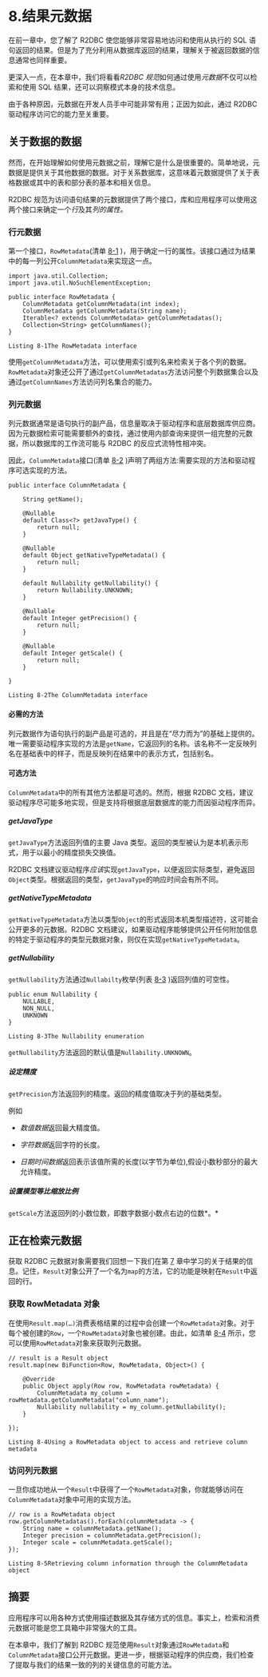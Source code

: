 # 8.结果元数据

在前一章中，您了解了 R2DBC 使您能够非常容易地访问和使用从执行的 SQL 语句返回的结果。但是为了充分利用从数据库返回的结果，理解关于被返回数据的信息通常也同样重要。

更深入一点，在本章中，我们将看看*R2DBC 规范*如何通过使用*元数据*不仅可以检索和使用 SQL 结果，还可以洞察模式本身的技术信息。

由于各种原因，元数据在开发人员手中可能非常有用；正因为如此，通过 R2DBC 驱动程序访问它的能力至关重要。

## 关于数据的数据

然而，在开始理解如何使用元数据之前，理解它是什么是很重要的。简单地说，元数据是提供关于其他数据的数据。对于关系数据库，这意味着元数据提供了关于表格数据或其中的表和部分表的基本和相关信息。

R2DBC 规范为访问语句结果的元数据提供了两个接口，库和应用程序可以使用这两个接口来确定一个*行*及其*列的属性。*

### 行元数据

第一个接口，`RowMetadata`(清单 [8-1](#PC1) )，用于确定一行的属性。该接口通过为结果中的每一列公开`ColumnMetadata`来实现这一点。

```
import java.util.Collection;
import java.util.NoSuchElementException;

public interface RowMetadata {
    ColumnMetadata getColumnMetadata(int index);
    ColumnMetadata getColumnMetadata(String name);
    Iterable<? extends ColumnMetadata> getColumnMetadatas();
    Collection<String> getColumnNames();
}

Listing 8-1The RowMetadata interface

```

使用`getColumnMetadata`方法，可以使用索引或列名来检索关于各个列的数据。`RowMetadata`对象还公开了通过`getColumnMetadatas`方法访问整个列数据集合以及通过`getColumnNames`方法访问列名集合的能力。

### 列元数据

列元数据通常是语句执行的副产品，信息量取决于驱动程序和底层数据库供应商。因为元数据检索可能需要额外的查找，通过使用内部查询来提供一组完整的元数据，所以数据库的工作流可能与 R2DBC 的反应式流特性相冲突。

因此，`ColumnMetadata`接口(清单 [8-2](#PC2) )声明了两组方法:需要实现的方法和驱动程序可选实现的方法。

```
public interface ColumnMetadata {

    String getName();

    @Nullable
    default Class<?> getJavaType() {
        return null;
    }

    @Nullable
    default Object getNativeTypeMetadata() {
        return null;
    }

    default Nullability getNullability() {
        return Nullability.UNKNOWN;
    }

    @Nullable
    default Integer getPrecision() {
        return null;
    }

    @Nullable
    default Integer getScale() {
        return null;
    }

}

Listing 8-2The ColumnMetadata interface

```

#### 必需的方法

列元数据作为语句执行的副产品是可选的，并且是在“尽力而为”的基础上提供的。唯一需要驱动程序实现的方法是`getName`，它返回列的名称。该名称不一定反映列名在基础表中的样子，而是反映列在结果中的表示方式，包括别名。

#### 可选方法

`ColumnMetadata`中的所有其他方法都是可选的。然而，根据 R2DBC 文档，建议驱动程序尽可能多地实现，但是支持将根据底层数据库的能力而因驱动程序而异。

##### getJavaType

`getJavaType`方法返回列值的主要 Java 类型。返回的类型被认为是本机表示形式，用于以最小的精度损失交换值。

R2DBC 文档建议驱动程序*应该*实现`getJavaType`，以便返回实际类型，避免返回`Object`类型。根据返回的类型，`getJavaType`的响应时间会有所不同。

##### getNativeTypeMetadata

`getNativeTypeMetadata`方法以类型`Object`的形式返回本机类型描述符，这可能会公开更多的元数据。R2DBC 文档建议，如果驱动程序能够提供公开任何附加信息的特定于驱动程序的类型元数据对象，则仅在实现`getNativeTypeMetadata`。

##### getNullability

`getNullability`方法通过`Nullabilty`枚举(列表 [8-3](#PC3) )返回列值的可空性。

```
public enum Nullability {
    NULLABLE,
    NON_NULL,
    UNKNOWN
}

Listing 8-3The Nullability enumeration

```

`getNullability`方法返回的默认值是`Nullability.UNKNOWN`。

##### 设定精度

`getPrecision`方法返回列的精度。返回的精度值取决于列的基础类型。

例如

*   *数值数据*返回最大精度值。

*   *字符数据*返回字符的长度。

*   *日期时间数据*返回表示该值所需的长度(以字节为单位),假设小数秒部分的最大允许精度。

##### 设置模型等比缩放比例

`getScale`方法返回列的小数位数，即数字数据小数点右边的位数*。*

## 正在检索元数据

获取 R2DBC 元数据对象需要我们回想一下我们在第 [7](07.html) 章中学习的关于结果的信息。记住，`Result`对象公开了一个名为`map`的方法，它的功能是映射在`Result`中返回的行。

### 获取 RowMetadata 对象

在使用`Result.map(…)`消费表格结果的过程中会创建一个`RowMetadata`对象。对于每个被创建的`Row`，一个`RowMetadata`对象也被创建。由此，如清单 [8-4](#PC4) 所示，您可以使用`RowMetadata`对象来获取列元数据。

```
// result is a Result object
result.map(new BiFunction<Row, RowMetadata, Object>() {

    @Override
    public Object apply(Row row, RowMetadata rowMetadata) {
        ColumnMetadata my_column = rowMetadata.getColumnMetadata("column_name");
        Nullability nullability = my_column.getNullability();
    }

});

Listing 8-4Using a RowMetadata object to access and retrieve column metadata

```

### 访问列元数据

一旦你成功地从一个`Result`中获得了一个`RowMetadata`对象，你就能够访问在`ColumnMetadata`对象中可用的实现方法。

```
// row is a RowMetadata object
row.getColumnMetadatas().forEach(columnMetadata -> {
    String name = columnMetadata.getName();
    Integer precision = columnMetadata.getPrecision();
    Integer scale = columnMetadata.getScale();
});

Listing 8-5Retrieving column information through the ColumnMetadata object

```

## 摘要

应用程序可以用各种方式使用描述数据及其存储方式的信息。事实上，检索和消费元数据可能是您工具箱中非常强大的工具。

在本章中，我们了解到 R2DBC 规范使用`Result`对象通过`RowMetadata`和`ColumnMetadata`接口公开元数据。更进一步，根据驱动程序的供应商，我们检查了提取与我们的结果一致的列的关键信息的可能方法。